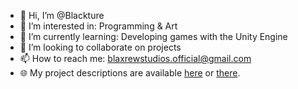 - 👋 Hi, I’m @Blackture
- 👀 I’m interested in: Programming & Art
- 🌱 I’m currently learning: Developing games with the Unity Engine
- 💞️ I’m looking to collaborate on projects
- 📫 How to reach me: blaxrewstudios.official@gmail.com
- 🌐 My project descriptions are available [here](https://blackture.github.io) or [there](https://blaxrewstudios.github.io).

<!---
Blackture/Blackture is a ✨ special ✨ repository because its `README.md` (this file) appears on your GitHub profile.
You can click the Preview link to take a look at your changes.
--->
